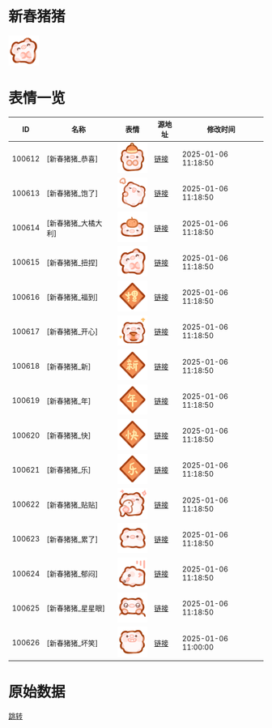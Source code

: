 # 新春猪猪

<img src="./cover.png" height="60" alt="cover" />

# 表情一览

|ID|名称|表情|源地址|修改时间|
|----|----|----|----|----|
|100612|[新春猪猪_恭喜]|<img src="./pic/100612_%5B新春猪猪_恭喜%5D.png" height="60" alt="恭喜"/>|[链接](https://i0.hdslb.com/bfs/garb/4111cf54d86fcbb3ce57b44ff8fa4bb336b4eb52.png)|2025-01-06 11:18:50|
|100613|[新春猪猪_饱了]|<img src="./pic/100613_%5B新春猪猪_饱了%5D.png" height="60" alt="饱了"/>|[链接](https://i0.hdslb.com/bfs/garb/fee07f05c27b876cfbe22853a028bb647e4ab8af.png)|2025-01-06 11:18:50|
|100614|[新春猪猪_大橘大利]|<img src="./pic/100614_%5B新春猪猪_大橘大利%5D.png" height="60" alt="大橘大利"/>|[链接](https://i0.hdslb.com/bfs/garb/9d8d3fb020797fa69eda1c53b2ce8149f9cf4c6d.png)|2025-01-06 11:18:50|
|100615|[新春猪猪_扭捏]|<img src="./pic/100615_%5B新春猪猪_扭捏%5D.png" height="60" alt="扭捏"/>|[链接](https://i0.hdslb.com/bfs/garb/c44adc9c9b85eb33119b1fcbf3f45e834748a30c.png)|2025-01-06 11:18:50|
|100616|[新春猪猪_福到]|<img src="./pic/100616_%5B新春猪猪_福到%5D.png" height="60" alt="福到"/>|[链接](https://i0.hdslb.com/bfs/garb/2135a9b144b0db932a6a6e739017037eb994dc6f.png)|2025-01-06 11:18:50|
|100617|[新春猪猪_开心]|<img src="./pic/100617_%5B新春猪猪_开心%5D.png" height="60" alt="开心"/>|[链接](https://i0.hdslb.com/bfs/garb/4344824ff47518ff9dba817e428d5babdae3dfca.png)|2025-01-06 11:18:50|
|100618|[新春猪猪_新]|<img src="./pic/100618_%5B新春猪猪_新%5D.png" height="60" alt="新"/>|[链接](https://i0.hdslb.com/bfs/garb/31e079c5eea4cd375617056a1f2d38f40409b5b2.png)|2025-01-06 11:18:50|
|100619|[新春猪猪_年]|<img src="./pic/100619_%5B新春猪猪_年%5D.png" height="60" alt="年"/>|[链接](https://i0.hdslb.com/bfs/garb/3ff467abd1164f87792761d9e5f4b59d22fe4ae3.png)|2025-01-06 11:18:50|
|100620|[新春猪猪_快]|<img src="./pic/100620_%5B新春猪猪_快%5D.png" height="60" alt="快"/>|[链接](https://i0.hdslb.com/bfs/garb/84dcf0e6af7e0fa240f5c354893d01ce387abe33.png)|2025-01-06 11:18:50|
|100621|[新春猪猪_乐]|<img src="./pic/100621_%5B新春猪猪_乐%5D.png" height="60" alt="乐"/>|[链接](https://i0.hdslb.com/bfs/garb/e5b79b07edbfcf652d767df974545ebd368b6496.png)|2025-01-06 11:18:50|
|100622|[新春猪猪_贴贴]|<img src="./pic/100622_%5B新春猪猪_贴贴%5D.png" height="60" alt="贴贴"/>|[链接](https://i0.hdslb.com/bfs/garb/b8662a5949e372cd8de00dd94af4febb25d8b259.png)|2025-01-06 11:18:50|
|100623|[新春猪猪_累了]|<img src="./pic/100623_%5B新春猪猪_累了%5D.png" height="60" alt="累了"/>|[链接](https://i0.hdslb.com/bfs/garb/01c1d9e636a9449c71749091cc36ff5feef6f03d.png)|2025-01-06 11:18:50|
|100624|[新春猪猪_郁闷]|<img src="./pic/100624_%5B新春猪猪_郁闷%5D.png" height="60" alt="郁闷"/>|[链接](https://i0.hdslb.com/bfs/garb/c403fcdc966758b03a903f4c56475a3463c15fb6.png)|2025-01-06 11:18:50|
|100625|[新春猪猪_星星眼]|<img src="./pic/100625_%5B新春猪猪_星星眼%5D.png" height="60" alt="星星眼"/>|[链接](https://i0.hdslb.com/bfs/garb/0482b480795bf3dce20843e92715ed406f5d3fcf.png)|2025-01-06 11:18:50|
|100626|[新春猪猪_坏笑]|<img src="./pic/100626_%5B新春猪猪_坏笑%5D.png" height="60" alt="坏笑"/>|[链接](https://i0.hdslb.com/bfs/garb/300d03b24df9d3c22b2aece8069e8f415c53290a.png)|2025-01-06 11:00:00|

# 原始数据

[跳转](./raw.json)


